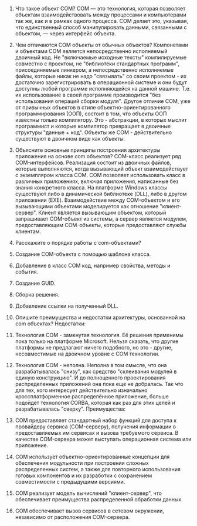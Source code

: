 1. Что такое объект COM?
COM — это технология, которая позволяет объектам взаимодействовать между процессами и компьютерами так же, как и в рамках одного процесса. COM делает это, указывая, что единственный способ манипулировать данными, связанными с объектом, — через интерфейс объекта.
2. Чем отличаются СОМ объекты от обычных объектов?
Компонетами и объектами COM является непосредственно исполняемый двоичный код. Не "включаемые исходные тексты" компилируемые совместно с проектом, не "библиотеки стандартных программ", присоединяемые линкером, а непосредственно исполняемые файлы, которые никак не надо "связывать" со своим проектом - их достаточно зарегистрировать в операционной системе и они будут доступны любой программе исполняющейся на данной машине. Т.е. их использование в своей программе производится "без использования операций сборки модуля".
Другое отличие COM, уже от привычных объектов в стиле объектно-ориентированного программирования (ООП), состоит в том, что объекты ООП известны только компилятору. Это - абстракции, в которых мыслит программист и которые компилятор превращает в двоичные структуры "данные + код". Объекты же COM - действительно существуют в двоичном виде как объекты.
3. Объясните основные принципы построения архитектуры приложения на основе com объектов?
COM-класс реализует ряд COM-интерфейсов. Реализация состоит из двоичных файлов, которые выполняются, когда вызывающий объект взаимодействует с экземпляром класса COM. COM позволяет использовать класс в различных приложениях, включая приложения, написанные без знания конкретного класса. На платформе Windows классы существуют либо в динамической библиотеке (DLL), либо в другом приложении (EXE).
Взаимодействие между COM-объектом и его вызывающими объектами моделируется как отношение "клиент-сервер". Клиент является вызывающим объектом, который запрашивает COM-объект из системы, а сервер является модулем, предоставляющим COM-объекты, которые предоставляют службы клиентам.

4. Расскажите о порядке работы с com-объектами?
1.	Создание COM-объекта с помощью шаблона класса.
2.	Добавление в класс COM код, например свойства, методы и события.
3.	Создание GUID.
4.	Сборка решения.
5.	Добавление ссылки на полученный DLL.
5. Опишите преимущества и недостатки архитектуры, основанной на com объектах?
Недостатки:
1.	Технология COM - замкнутая технология. Её решения применимы пока только на платформе Microsoft. Нельзя сказать, что другие платформы не предлагают ничего подобного, но это - другие, несовместимые на двоичном уровне с COM технологии.
2.	Технология COM - неполна. Неполна в том смысле, что она разрабатывалась "снизу", как средство "склеивания модулей в единую конструкцию". И до полноценного проектирования распределенных приложений она пока еще не добралась. Так что для тех, кого интересует действительно изначально кроссплатформенное распределённое приложение, больше подойдет технология CORBA, которая как раз для этих целей и разрабатывалась "сверху".
Преимущества:
1.	COM предоставляет стандартный набор функций для доступа к провайдеру сервиса (COM-серверу), получения информации о предоставляемых им сервисах и вызова требуемого сервиса. В качестве COM-сервера может выступать операционная система или приложение.
2.	COM использует объектно-ориентированные концепции для обеспечения модульности при построении сложных распределенных систем, а также для повторного использования готовых компонентов и их разработки с сохранением совместимости с предыдущими версиями.
3.	COM реализует модель вычислений "клиент-сервер", что обеспечивает преимущества распределенной обработки данных.
4.	COM обеспечивает вызов сервисов в сетевом окружении, независимо от расположения COM-сервера.

